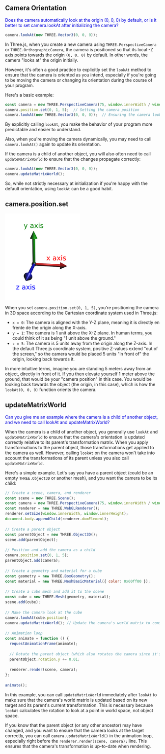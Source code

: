 ## Camera Orientation

<span style="color:#0000dd;">Does the camera automatically look at the origin (0, 0, 0) by default, or is it better to set camera.lookAt after initializing the camera?</span>

```js
camera.lookAt(new THREE.Vector3(0, 0, 0));
```

In Three.js, when you create a new camera using `THREE.PerspectiveCamera` or `THREE.OrthographicCamera`, the camera is positioned so that its local -Z axis points towards the origin `(0, 0, 0)` by default. In other words, the camera "looks at" the origin initially.

However, it's often a good practice to explicitly set the `lookAt` method to ensure that the camera is oriented as you intend, especially if you're going to be moving the camera or changing its orientation during the course of your program.

Here's a basic example:

```javascript
const camera = new THREE.PerspectiveCamera(75, window.innerWidth / window.innerHeight, 0.1, 1000);
camera.position.set(0, 1, 5);  // Setting the camera position
camera.lookAt(new THREE.Vector3(0, 0, 0));  // Ensuring the camera looks at the origin
```

By explicitly calling `lookAt`, you make the behavior of your program more predictable and easier to understand.

Also, when you're moving the camera dynamically, you may need to call `camera.lookAt()` again to update its orientation.

If the camera is a child of another object, you will also often need to call `updateMatrixWorld` to ensure that the changes propagate correctly:

```javascript
camera.lookAt(new THREE.Vector3(0, 0, 0));
camera.updateMatrixWorld();
```

So, while not strictly necessary at initialization if you're happy with the default orientation, using `lookAt` can be a good habit.

## camera.position.set

![](../img/x-y-z-1.png)

When you set `camera.position.set(0, 1, 5)`, you're positioning the camera in 3D space according to the Cartesian coordinate system used in Three.js:

- `x = 0`: The camera is aligned with the Y-Z plane, meaning it is directly en frente de the origin along the X-axis.
- `y = 1`: The camera is 1 unit above the X-Z plane. In human terms, you could think of it as being "1 unit above the ground."
- `z = 5`: The camera is 5 units away from the origin along the Z-axis. In the default Three.js coordinate system, positive Z-values extend "out of the screen," so the camera would be placed 5 units "in front of" the origin, looking back towards it.

In more intuitive terms, imagine you are standing 5 meters away from an object, directly in front of it. If you then elevate yourself 1 meter above the ground, that would be your "camera position" in this case. You would be looking back towards the object (the origin, in this case), which is how the `lookAt(0, 0, 0)` function orients the camera.

## updateMatrixWorld

<span style="color:#0000dd;">Can you give me an example where the camera is a child of another object, and we need to call lookAt and updateMatrixWorld?</span>

When the camera is a child of another object, you generally use `lookAt` and `updateMatrixWorld` to ensure that the camera's orientation is updated correctly relative to its parent's transformation matrix. When you apply transformations to the parent object, those transformations get applied to the camera as well. However, calling `lookAt` on the camera won't take into account the transformations of its parent unless you also call `updateMatrixWorld`.

Here's a simple example. Let's say you have a parent object (could be an empty `THREE.Object3D` or another mesh), and you want the camera to be its child:

```javascript
// Create a scene, camera, and renderer
const scene = new THREE.Scene();
const camera = new THREE.PerspectiveCamera(75, window.innerWidth / window.innerHeight, 0.1, 1000);
const renderer = new THREE.WebGLRenderer();
renderer.setSize(window.innerWidth, window.innerHeight);
document.body.appendChild(renderer.domElement);

// Create a parent object
const parentObject = new THREE.Object3D();
scene.add(parentObject);

// Position and add the camera as a child
camera.position.set(0, 1, 5);
parentObject.add(camera);

// Create a geometry and material for a cube
const geometry = new THREE.BoxGeometry();
const material = new THREE.MeshBasicMaterial({ color: 0x00ff00 });

// Create a cube mesh and add it to the scene
const cube = new THREE.Mesh(geometry, material);
scene.add(cube);

// Make the camera look at the cube
camera.lookAt(cube.position);
camera.updateMatrixWorld(); // Update the camera's world matrix to consider parent transformations

// Animation loop
const animate = function () {
  requestAnimationFrame(animate);

  // Rotate the parent object (which also rotates the camera since it's a child)
  parentObject.rotation.y += 0.01;

  renderer.render(scene, camera);
};

animate();
```

In this example, you can call `updateMatrixWorld` immediately after `lookAt` to make sure that the camera's world matrix is updated based on its new target and its parent's current transformation. This is necessary because `lookAt` calculates the rotation to look at a point in world space, not object space.

If you know that the parent object (or any other ancestor) may have changed, and you want to ensure that the camera looks at the target correctly, you can call `camera.updateMatrixWorld()` in the animation loop, especially right before the `renderer.render(scene, camera);` line. This ensures that the camera's transformation is up-to-date when rendering.

<br>
